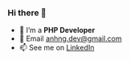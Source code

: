### Hi there 👋

- 🤔 I’m a **PHP Developer**
- 💬 Email anhng.dev@gmail.com
- 📫 See me on [LinkedIn](https://www.linkedin.com/in/nguyenvanhieuvn/)
